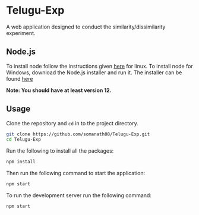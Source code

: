 # Telugu-Exp

A web application designed to conduct the similarity/dissimilarity experiment.

## Node.js

To install node follow the instructions given [here](https://tecadmin.net/install-latest-nodejs-npm-on-ubuntu/) for linux. To install node for Windows,
download the Node.js installer and run it. The installer can be found [here](https://nodejs.org/en/download/)

**Note: You should have at least version 12.**

## Usage

Clone the repository and `cd` in to the project directory.

```bash
git clone https://github.com/somanath08/Telugu-Exp.git
cd Telugu-Exp
```

Run the following to install all the packages:

```bash
npm install
```

Then run the following command to start the application:

```bash
npm start
```

To run the development server run the following command:

```bash
npm start
```
